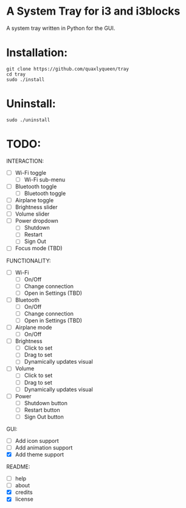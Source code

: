 # A System Tray for i3 and i3blocks
A system tray written in Python for the GUI.

# Installation:
`git clone https://github.com/quaxlyqueen/tray`<br>
`cd tray`<br>
`sudo ./install`<br>

# Uninstall:
`sudo ./uninstall`<br>

# TODO:
INTERACTION:
- [ ] Wi-Fi toggle
    - [ ] Wi-Fi sub-menu
- [ ] Bluetooth toggle
    - [ ] Bluetooth toggle
- [ ] Airplane toggle
- [ ] Brightness slider
- [ ] Volume slider
- [ ] Power dropdown
    - [ ] Shutdown
    - [ ] Restart
    - [ ] Sign Out
- [ ] Focus mode (TBD)

FUNCTIONALITY:
- [ ] Wi-Fi
    - [ ] On/Off
    - [ ] Change connection
    - [ ] Open in Settings (TBD)
- [ ] Bluetooth
    - [ ] On/Off
    - [ ] Change connection
    - [ ] Open in Settings (TBD)
- [ ] Airplane mode
    - [ ] On/Off
- [ ] Brightness
    - [ ] Click to set
    - [ ] Drag to set
    - [ ] Dynamically updates visual
- [ ] Volume
    - [ ] Click to set
    - [ ] Drag to set
    - [ ] Dynamically updates visual
- [ ] Power
    - [ ] Shutdown button
    - [ ] Restart button
    - [ ] Sign Out button

GUI:
- [ ] Add icon support
- [ ] Add animation support
- [x] Add theme support

README:
- [ ] help 
- [ ] about
- [x] credits 
- [x] license 
